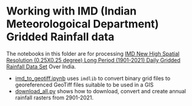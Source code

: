# Working with IMD (Indian Meteorologoical Department) Gridded Rainfall data

The notebooks in this folder are for processing [IMD New High Spatial Resolution (0.25X0.25 degree) Long Period (1901-2021) Daily Gridded Rainfall Data Set](http://imdpune.gov.in/Clim_Pred_LRF_New/Grided_Data_Download.html) Over India.

- [imd_to_geotiff.ipynb](https://github.com/spatialthoughts/projects/blob/master/imd/imd_to_geotiff.ipynb) uses `imdlib` to convert binary grid files to georeferenced GeoTiff files suitable to be used in a GIS
- [download_all.py](https://github.com/spatialthoughts/projects/blob/master/imd/download_all.py) shows how to download, convert and create annual rainfall rasters from 2901-2021.
